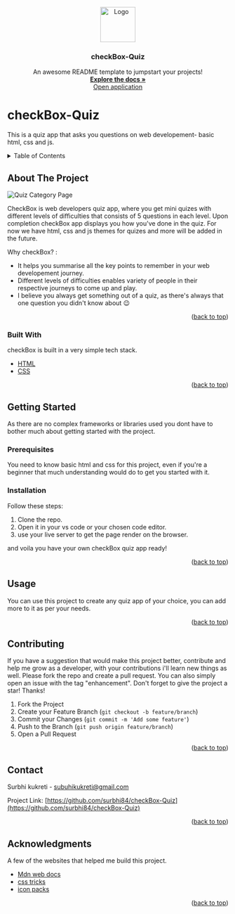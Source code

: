 <div id="top"></div>

<!-- PROJECT LOGO -->
<br />
<div align="center">
  <a href="https://github.com/surbhi84/checkBox-Quiz">
    <img src="" alt="Logo" width="80" height="80">
  </a>

  <h3 align="center">checkBox-Quiz</h3>

  <p align="center">
    An awesome README template to jumpstart your projects!
    <br />
    <a href="https://github.com/surbhi84/checkBox-Quiz"><strong>Explore the docs »</strong></a>
    <br />
    <a href="https://github.com/surbhi84/checkBox-Quiz">Open application</a>
  </p>
</div>

# checkBox-Quiz
This is a quiz app that asks you questions on web developement- basic html, css and js.

<!-- TABLE OF CONTENTS -->
<details>
  <summary>Table of Contents</summary>
  <ol>
    <li>
      <a href="#about-the-project">About The Project</a>
      <ul>
        <li><a href="#built-with">Built With</a></li>
      </ul>
    </li>
    <li>
      <a href="#getting-started">Getting Started</a>
      <ul>
        <li><a href="#prerequisites">Prerequisites</a></li>
        <li><a href="#installation">Installation</a></li>
      </ul>
    </li>
    <li><a href="#usage">Usage</a></li>
    <li><a href="#contributing">Contributing</a></li>
    <li><a href="#contact">Contact</a></li>
    <li><a href="#acknowledgments">Acknowledgments</a></li>
  </ol>
</details>

<!-- ABOUT THE PROJECT -->

## About The Project

![Quiz Category Page](https://user-images.githubusercontent.com/56334321/154847869-ee42afab-aeae-426b-bb17-76debbf6e481.png)


CheckBox is web developers quiz app, where you get mini quizes with different levels of difficulties that consists of 5 questions in each level. Upon completion checkBox app displays you how you've done in the quiz. For now we have html, css and js themes for quizes and more will be added in the future.

Why checkBox? :

- It helps you summarise all the key points to remember in your web developement journey.
- Different levels of difficulties enables variety of people in their respective journeys to come up and play.
- I believe you always get something out of a quiz, as there's always that one question you didn't know about :wink:

<p align="right">(<a href="#top">back to top</a>)</p>

### Built With

checkBox is built in a very simple tech stack.

- [HTML](https://developer.mozilla.org/en-US/docs/Web/HTML)
- [CSS](https://developer.mozilla.org/en-US/docs/Web/CSS)

<p align="right">(<a href="#top">back to top</a>)</p>

<!-- GETTING STARTED -->

## Getting Started

As there are no complex frameworks or libraries used you dont have to bother much about getting started with the project.

### Prerequisites

You need to know basic html and css for this project, even if you're a beginner that much understanding would do to get you started with it.

### Installation

Follow these steps:

1. Clone the repo.
2. Open it in your vs code or your chosen code editor.
3. use your live server to get the page render on the browser.

and voila you have your own checkBox quiz app ready!

<p align="right">(<a href="#top">back to top</a>)</p>

<!-- USAGE EXAMPLES -->

## Usage

You can use this project to create any quiz app of your choice, you can add more to it as per your needs.

<p align="right">(<a href="#top">back to top</a>)</p>

<!-- CONTRIBUTING -->

## Contributing

If you have a suggestion that would make this project better, contribute and help me grow as a developer, with your contributions i'll learn new things as well. Please fork the repo and create a pull request. You can also simply open an issue with the tag "enhancement".
Don't forget to give the project a star! Thanks!

1. Fork the Project
2. Create your Feature Branch (`git checkout -b feature/branch`)
3. Commit your Changes (`git commit -m 'Add some feature'`)
4. Push to the Branch (`git push origin feature/branch`)
5. Open a Pull Request

<p align="right">(<a href="#top">back to top</a>)</p>

<!-- CONTACT -->

## Contact

Surbhi kukreti - subuhikukreti@gmail.com

Project Link: [https://github.com/surbhi84/checkBox-Quiz](https://github.com/surbhi84/checkBox-Quiz)

<p align="right">(<a href="#top">back to top</a>)</p>

<!-- ACKNOWLEDGMENTS -->

## Acknowledgments

A few of the websites that helped me build this project.

- [Mdn web docs](https://developer.mozilla.org/en-US/)
- [css tricks](https://css-tricks.com/)
- [icon packs](https://www.iconpacks.net/)

<p align="right">(<a href="#top">back to top</a>)</p>
